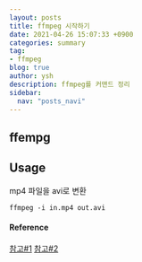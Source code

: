 ```yaml
---
layout: posts
title: ffmpeg 시작하기
date: 2021-04-26 15:07:33 +0900
categories: summary
tag:
- ffmpeg
blog: true
author: ysh
description: ffmpeg를 커맨드 정리
sidebar:
  nav: "posts_navi"
---
```


## ffempg

## Usage

mp4 파일을 avi로 변환
```
ffmpeg -i in.mp4 out.avi
```


#### Reference
[참고#1](https://gist.github.com/steven2358/ba153c642fe2bb1e47485962df07c730)
[참고#2](https://trac.ffmpeg.org/wiki/Encode/H.264)